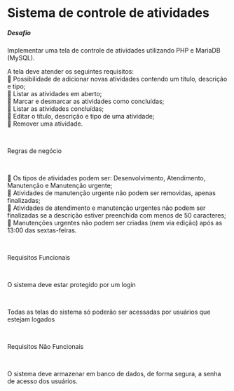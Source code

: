 # Sistema de controle de atividades
 
##### Desafio  
<p>Implementar uma tela de controle de atividades utilizando PHP e MariaDB (MySQL).</p>
<p>A tela deve atender os seguintes requisitos: <br>
 Possibilidade de adicionar novas atividades contendo um título, descrição e tipo;<br>
 Listar as atividades em aberto;<br>
 Marcar e desmarcar as atividades como concluídas;<br>
 Listar as atividades concluídas;<br>
 Editar o título, descrição e tipo de uma atividade;<br>
 Remover uma atividade.<br>
</p><br>

<p>Regras de negócio</p><br>
<p> Os tipos de atividades podem ser: Desenvolvimento, Atendimento, Manutenção e Manutenção urgente;<br>
 Atividades de manutenção urgente não podem ser removidas, apenas finalizadas;<br>
 Atividades de atendimento e manutenção urgentes não podem ser finalizadas se a descrição estiver preenchida com menos de 50 caracteres;<br>
 Manutenções urgentes não podem ser criadas (nem via edição) após as 13:00 das sextas-feiras.<br>
</p><br>

<p>Requisitos Funcionais</p><br>
<p>O sistema deve estar protegido por um login<p><br>
<p>Todas as telas do sistema só poderão ser acessadas por usuários que estejam logados</p><br>

<p>Requisitos Não Funcionais</p><br>
<p>O sistema deve armazenar em banco de dados, de forma segura, a senha de acesso dos usuários.</p><br>